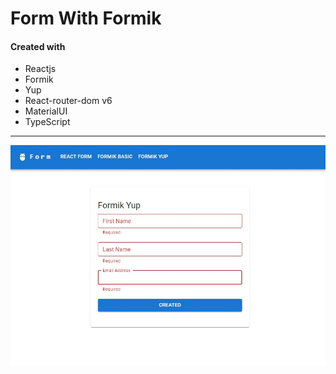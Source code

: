# Form With Formik

#### Created with

- Reactjs
- Formik
- Yup
- React-router-dom v6
- MaterialUI
- TypeScript

---

![](https://github.com/Pedrogj/React-Formik/blob/main/images/img1.jpg)
